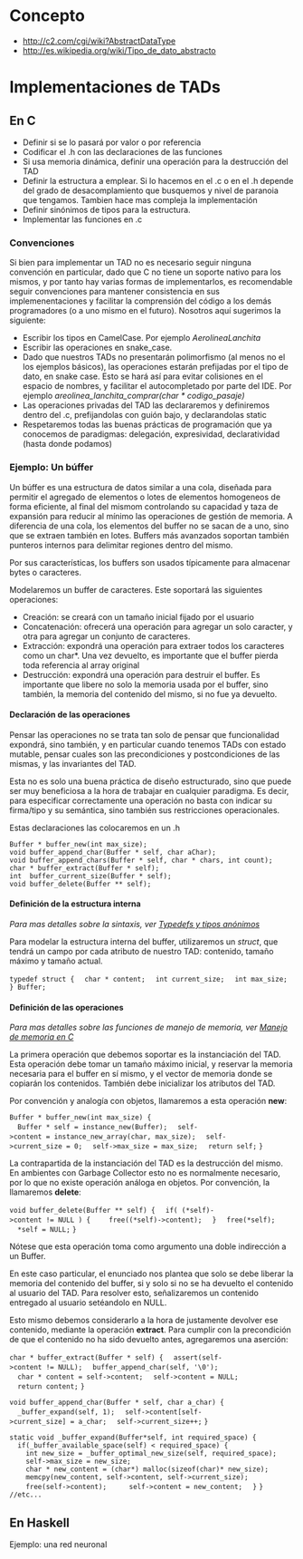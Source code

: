 Concepto
========

-   <http://c2.com/cgi/wiki?AbstractDataType>
-   <http://es.wikipedia.org/wiki/Tipo_de_dato_abstracto>

Implementaciones de TADs
========================

En C
----

-   Definir si se lo pasará por valor o por referencia
-   Codificar el .h con las declaraciones de las funciones
-   Si usa memoria dinámica, definir una operación para la destrucción del TAD
-   Definir la estructura a emplear. Si lo hacemos en el .c o en el .h depende del grado de desacomplamiento que busquemos y nivel de paranoia que tengamos. Tambien hace mas compleja la implementación
-   Definir sinónimos de tipos para la estructura.
-   Implementar las funciones en .c

### Convenciones

Si bien para implementar un TAD no es necesario seguir ninguna convención en particular, dado que C no tiene un soporte nativo para los mismos, y por tanto hay varias formas de implementarlos, es recomendable seguir convenciones para mantener consistencia en sus implemenentaciones y facilitar la comprensión del código a los demás programadores (o a uno mismo en el futuro). Nosotros aquí sugerimos la siguiente:

-   Escribir los tipos en CamelCase. Por ejemplo *AerolineaLanchita*
-   Escribir las operaciones en snake\_case.
-   Dado que nuestros TADs no presentarán polimorfismo (al menos no el los ejemplos básicos), las operaciones estarán prefijadas por el tipo de dato, en snake case. Esto se hará así para evitar colisiones en el espacio de nombres, y facilitar el autocompletado por parte del IDE. Por ejemplo *areolinea\_lanchita\_comprar(char \* codigo\_pasaje)*
-   Las operaciones privadas del TAD las declararemos y definiremos dentro del .c, prefijandolas con guión bajo, y declarandolas static
-   Respetaremos todas las buenas prácticas de programación que ya conocemos de paradigmas: delegación, expresividad, declaratividad (hasta donde podamos)

### Ejemplo: Un búffer

Un búffer es una estructura de datos similar a una cola, diseñada para permitir el agregado de elementos o lotes de elementos homogeneos de forma eficiente, al final del mismom controlando su capacidad y taza de expansión para reducir al mínimo las operaciones de gestión de memoria. A diferencia de una cola, los elementos del buffer no se sacan de a uno, sino que se extraen también en lotes. Buffers más avanzados soportan también punteros internos para delimitar regiones dentro del mismo.

Por sus características, los buffers son usados típicamente para almacenar bytes o caracteres.

Modelaremos un buffer de caracteres. Este soportará las siguientes operaciones:

-   Creación: se creará con un tamaño inicial fijado por el usuario
-   Concatenación: ofrecerá una operación para agregar un solo caracter, y otra para agregar un conjunto de caracteres.
-   Extracción: expondrá una operación para extraer todos los caracteres como un char\*. Una vez devuelto, es importante que el buffer pierda toda referencia al array original
-   Destrucción: expondrá una operación para destruir el buffer. Es importante que libere no solo la memoria usada por el buffer, sino también, la memoria del contenido del mismo, si no fue ya devuelto.

#### Declaración de las operaciones

Pensar las operaciones no se trata tan solo de pensar que funcionalidad expondrá, sino también, y en particular cuando tenemos TADs con estado mutable, pensar cuales son las precondiciones y postcondiciones de las mismas, y las invariantes del TAD.

Esta no es solo una buena práctica de diseño estructurado, sino que puede ser muy beneficiosa a la hora de trabajar en cualquier paradigma. Es decir, para especificar correctamente una operación no basta con indicar su firma/tipo y su semántica, sino también sus restricciones operacionales.

Estas declaraciones las colocaremos en un .h

`Buffer * buffer_new(int max_size);`
`void buffer_append_char(Buffer * self, char aChar);`
`void buffer_append_chars(Buffer * self, char * chars, int count);`
`char * buffer_extract(Buffer * self);`
`int  buffer_current_size(Buffer * self);`
`void buffer_delete(Buffer ** self);`

#### Definición de la estructura interna

*Para mas detalles sobre la sintaxis, ver [Typedefs y tipos anónimos](typedefs-y-tipos-anonimos.md)*

Para modelar la estructura interna del buffer, utilizaremos un *struct*, que tendrá un campo por cada atributo de nuestro TAD: contenido, tamaño máximo y tamaño actual.

`typedef struct {`
`  char * content;`
`  int current_size;`
`  int max_size;`
`} Buffer;`

#### Definición de las operaciones

*Para mas detalles sobre las funciones de manejo de memoria, ver [Manejo de memoria en C](manejo-de-memoria-en-c.md)*

La primera operación que debemos soportar es la instanciación del TAD. Esta operación debe tomar un tamaño máximo inicial, y reservar la memoria necesaria para el buffer en sí mismo, y el vector de memoria donde se copiarán los contenidos. También debe inicializar los atributos del TAD.

Por convención y analogía con objetos, llamaremos a esta operación **new**:

`Buffer * buffer_new(int max_size) {`
`  Buffer * self = instance_new(Buffer);`
`  self->content = instance_new_array(char, max_size);`
`  self->current_size = 0;`
`  self->max_size = max_size;`
`  return self;`
`}`

La contrapartida de la instanciación del TAD es la destrucción del mismo. En ambientes con Garbage Collector esto no es normalmente necesario, por lo que no existe operación análoga en objetos. Por convención, la llamaremos **delete**:

`void buffer_delete(Buffer ** self) {`
`  if( (*self)->content != NULL ) {`
`    free((*self)->content);`
`  }`
`  free(*self);`
`  *self = NULL;`
`}`

Nótese que esta operación toma como argumento una doble indirección a un Buffer.

En este caso particular, el enunciado nos plantea que solo se debe liberar la memoria del contenido del buffer, si y solo si no se ha devuelto el contenido al usuario del TAD. Para resolver esto, señalizaremos un contenido entregado al usuario setéandolo en NULL.

Esto mismo debemos considerarlo a la hora de justamente devolver ese contenido, mediante la operación **extract**. Para cumplir con la precondición de que el contenido no ha sido devuelto antes, agregaremos una aserción:

`char * buffer_extract(Buffer * self) {`
`  assert(self->content != NULL);`
`  buffer_append_char(self, '\0');`
`  char * content = self->content;`
`  self->content = NULL;`
`  return content;`
`}`

`void buffer_append_char(Buffer * self, char a_char) {`
`  _buffer_expand(self, 1);`
`  self->content[self->current_size] = a_char;`
`  self->current_size++;`
`}`

`static void _buffer_expand(Buffer*self, int required_space) {`
`  if(_buffer_available_space(self) < required_space) {`
`    int new_size = _buffer_optimal_new_size(self, required_space);`
`    self->max_size = new_size; `
`    char * new_content = (char*) malloc(sizeof(char)* new_size);`
`    memcpy(new_content, self->content, self->current_size);  `
`    free(self->content); `
`    self->content = new_content;`
`  }`
`}`
`//etc...`

En Haskell
----------

Ejemplo: una red neuronal
